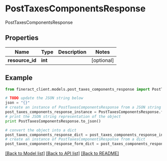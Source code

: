 # PostTaxesComponentsResponse

PostTaxesComponentsResponse

## Properties

Name | Type | Description | Notes
------------ | ------------- | ------------- | -------------
**resource_id** | **int** |  | [optional] 

## Example

```python
from fineract_client.models.post_taxes_components_response import PostTaxesComponentsResponse

# TODO update the JSON string below
json = "{}"
# create an instance of PostTaxesComponentsResponse from a JSON string
post_taxes_components_response_instance = PostTaxesComponentsResponse.from_json(json)
# print the JSON string representation of the object
print PostTaxesComponentsResponse.to_json()

# convert the object into a dict
post_taxes_components_response_dict = post_taxes_components_response_instance.to_dict()
# create an instance of PostTaxesComponentsResponse from a dict
post_taxes_components_response_form_dict = post_taxes_components_response.from_dict(post_taxes_components_response_dict)
```
[[Back to Model list]](../README.md#documentation-for-models) [[Back to API list]](../README.md#documentation-for-api-endpoints) [[Back to README]](../README.md)


